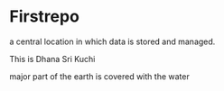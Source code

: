 # Firstrepo
a central location in which data is stored and managed.

This is Dhana Sri Kuchi

major part of the earth is covered with the water
